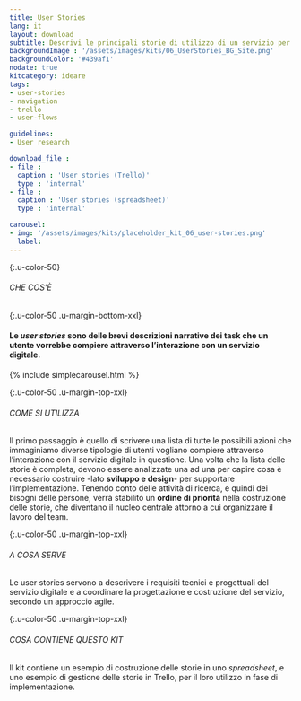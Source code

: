 ```yaml
---
title: User Stories
lang: it
layout: download
subtitle: Descrivi le principali storie di utilizzo di un servizio per individuare più facilmente requisiti e funzionalità
backgroundImage : '/assets/images/kits/06_UserStories_BG_Site.png'
backgroundColor: '#439af1'
nodate: true
kitcategory: ideare
tags: 
- user-stories
- navigation
- trello
- user-flows

guidelines:
- User research

download_file :
- file : 
  caption : 'User stories (Trello)'
  type : 'internal'
- file : 
  caption : 'User stories (spreadsheet)'
  type : 'internal'

carousel:
- img: '/assets/images/kits/placeholder_kit_06_user-stories.png'
  label:
---
```


{:.u-color-50}
###### CHE COS’È

{:.u-color-50 .u-margin-bottom-xxl}
#### Le *user stories* sono delle **brevi descrizioni narrative** dei task che un utente vorrebbe compiere attraverso l’interazione con un servizio digitale.

{% include simplecarousel.html  %} 

{:.u-color-50 .u-margin-top-xxl}
###### COME SI UTILIZZA
Il primo passaggio è quello di scrivere una lista di tutte le possibili azioni che immaginiamo diverse tipologie di utenti vogliano compiere attraverso l’interazione con il servizio digitale in questione. Una volta che la lista delle storie è completa, devono essere analizzate una ad una per capire cosa è necessario costruire -lato **sviluppo e design**- per supportare l’implementazione. Tenendo conto delle attività di ricerca, e quindi dei bisogni delle persone, verrà stabilito un **ordine di priorità** nella costruzione delle storie, che diventano il nucleo centrale attorno a cui organizzare il lavoro del team. 



{:.u-color-50 .u-margin-top-xxl}
###### A COSA SERVE
Le user stories servono a descrivere i requisiti tecnici e progettuali del servizio digitale e a coordinare la progettazione e costruzione del servizio, secondo un approccio agile.

{:.u-color-50 .u-margin-top-xxl}
###### COSA CONTIENE QUESTO KIT
Il kit contiene un esempio di costruzione delle storie in uno *spreadsheet*, e uno esempio di gestione delle storie in Trello, per il loro utilizzo in fase di implementazione.
